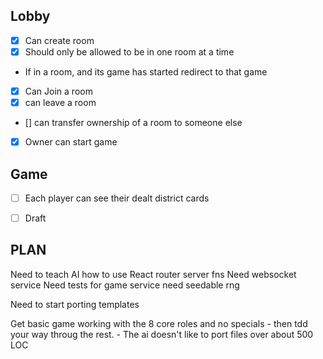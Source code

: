 
## Lobby
- [x] Can create room
- [x] Should only be allowed to be in one room at a time
- If in a room, and its game has started redirect to that game
- [x] Can Join a room
- [x] can leave a room
- [] can transfer ownership of a room to someone else
- [x] Owner can start game

## Game
- [ ] Each player can see their dealt district cards
- [ ] Draft


## PLAN
Need to teach AI how to use React router server fns
Need websocket service
Need tests for game service
need seedable rng

Need to start porting templates

Get basic game working with the 8 core roles and no specials
    - then tdd your way throug the rest.
    - The ai doesn't like to port files over about 500 LOC